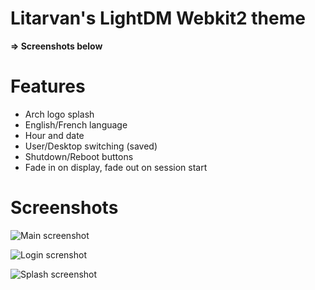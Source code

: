 # Litarvan's LightDM Webkit2 theme

 **=> Screenshots below**

# Features

 - Arch logo splash
 - English/French language
 - Hour and date
 - User/Desktop switching (saved)
 - Shutdown/Reboot buttons
 - Fade in on display, fade out on session start

# Screenshots

![Main screenshot](https://i.gyazo.com/a3d80875d710e63a786eb356822093ef.png)

![Login screnshot](https://i.gyazo.com/7a282eb525fe973c673b088a2f7e2db8.png)

![Splash screenshot](https://i.gyazo.com/70686f52d6caa3155d8c6332e14cb19a.png)
